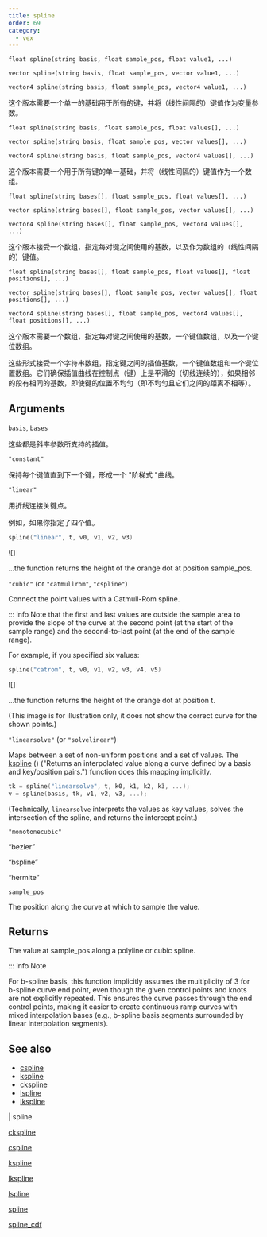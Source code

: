 ```yaml
---
title: spline
order: 69
category:
  - vex
---
```


`float spline(string basis, float sample_pos, float value1, ...)`

`vector spline(string basis, float sample_pos, vector value1, ...)`

`vector4 spline(string basis, float sample_pos, vector4 value1, ...)`

这个版本需要一个单一的基础用于所有的键，并将（线性间隔的）键值作为变量参数。

`float spline(string basis, float sample_pos, float values[], ...)`

`vector spline(string basis, float sample_pos, vector values[], ...)`

`vector4 spline(string basis, float sample_pos, vector4 values[], ...)`

这个版本需要一个用于所有键的单一基础，并将（线性间隔的）键值作为一个数组。

`float spline(string bases[], float sample_pos, float values[], ...)`

`vector spline(string bases[], float sample_pos, vector values[], ...)`

`vector4 spline(string bases[], float sample_pos, vector4 values[], ...)`

这个版本接受一个数组，指定每对键之间使用的基数，以及作为数组的（线性间隔的）键值。

`float spline(string bases[], float sample_pos, float values[], float positions[], ...)`

`vector spline(string bases[], float sample_pos, vector values[], float positions[], ...)`

`vector4 spline(string bases[], float sample_pos, vector4 values[], float positions[], ...)`

这个版本需要一个数组，指定每对键之间使用的基数，一个键值数组，以及一个键位数组。

这些形式接受一个字符串数组，指定键之间的插值基数，一个键值数组和一个键位置数组。它们确保插值曲线在控制点（键）上是平滑的（切线连续的），如果相邻的段有相同的基数，即使键的位置不均匀（即不均匀且它们之间的距离不相等）。

## Arguments

`basis`, `bases`

这些都是斜率参数所支持的插值。

`"constant"`

保持每个键值直到下一个键，形成一个 "阶梯式 "曲线。

`"linear"`

用折线连接关键点。

例如，如果你指定了四个值。

```c
spline("linear", t, v0, v1, v2, v3)

```

![]

…the function returns the height of the orange dot at position sample_pos.

`"cubic"` (or `"catmullrom"`, `"cspline"`)

Connect the point values with a Catmull-Rom spline.

::: info Note that the first and last values are outside the sample area to
provide the slope of the curve at the second point (at the start of the
sample range) and the second-to-last point (at the end of the sample
range).

For example, if you specified six values:

```c
spline("catrom", t, v0, v1, v2, v3, v4, v5)

```

![]

…the function returns the height of the orange dot at position t.

(This image is for illustration only, it does not show the correct
curve for the shown points.)

`"linearsolve"` (or `"solvelinear"`)

Maps between a set of non-uniform positions and a set of values.
The [kspline](kspline.html) () ("Returns an interpolated value along a curve defined by a basis and key/position pairs.") function does this mapping implicitly.

```c
tk = spline("linearsolve", t, k0, k1, k2, k3, ...);
v = spline(basis, tk, v1, v2, v3, ...);

```

(Technically, `linearsolve` interprets the values as key values, solves the
intersection of the spline, and returns the intercept point.)

`"monotonecubic"`

“bezier”

“bspline”

“hermite”

`sample_pos`

The position along the curve at which to sample the value.

## Returns

The value at sample_pos along a polyline or cubic spline.

::: info Note

For b-spline basis, this function implicitly assumes the multiplicity of 3
for b-spline curve end point, even though the given control points and
knots are not explicitly repeated. This ensures the curve passes through the
end control points, making it easier to create continuous ramp curves with
mixed interpolation bases (e.g., b-spline basis segments surrounded by
linear interpolation segments).

## See also

- [cspline](cspline.html)
- [kspline](kspline.html)
- [ckspline](ckspline.html)
- [lspline](lspline.html)
- [lkspline](lkspline.html)

|
spline

[ckspline](ckspline.html)

[cspline](cspline.html)

[kspline](kspline.html)

[lkspline](lkspline.html)

[lspline](lspline.html)

[spline](spline.html)

[spline_cdf](spline_cdf.html)
